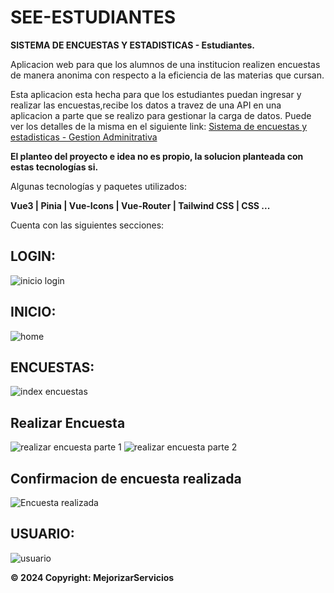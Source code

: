 # SEE-ESTUDIANTES

**SISTEMA DE ENCUESTAS Y ESTADISTICAS - Estudiantes.**

Aplicacion web para que los alumnos de una institucion realizen encuestas de manera anonima con respecto a la eficiencia de las materias que cursan.

Esta aplicacion esta hecha para que los estudiantes puedan ingresar y realizar las encuestas,recibe los datos a travez de una API en una aplicacion a parte que se realizo para gestionar la carga de datos.
Puede ver los detalles de la misma en el siguiente link: [Sistema de encuestas y estadisticas - Gestion Adminitrativa ](https://github.com/Belen-Sosa/SeeLaravelVueAdmin)

**El planteo del proyecto e idea no es propio, la solucion planteada con estas tecnologías si.**

Algunas tecnologías y paquetes utilizados:

**Vue3 | Pinia | Vue-Icons | Vue-Router | Tailwind CSS | CSS ...**


Cuenta con las siguientes secciones:


## LOGIN:

![inicio login ](https://github.com/Belen-Sosa/SeeLaravelVueStudents/blob/main/imgs-git/login.JPG)

## INICIO:

![home ](https://github.com/Belen-Sosa/SeeLaravelVueStudents/blob/main/imgs-git/home.JPG)


## ENCUESTAS:
![index encuestas](https://github.com/Belen-Sosa/SeeLaravelVueStudents/blob/main/imgs-git/index-encuestas.JPG)

## Realizar Encuesta

![realizar encuesta parte 1](https://github.com/Belen-Sosa/SeeLaravelVueStudents/blob/main/imgs-git/realizar-encuesta.JPG)
![realizar encuesta parte 2](https://github.com/Belen-Sosa/SeeLaravelVueStudents/blob/main/imgs-git/realizar-encuesta-2.JPG)

## Confirmacion de encuesta realizada
![Encuesta realizada](https://github.com/Belen-Sosa/SeeLaravelVueStudents/blob/main/imgs-git/encuesta-realizada.JPG)
## USUARIO:

![usuario](https://github.com/Belen-Sosa/SeeLaravelVueStudents/blob/main/imgs-git/index-usuario.JPG)




**© 2024 Copyright: MejorizarServicios**
